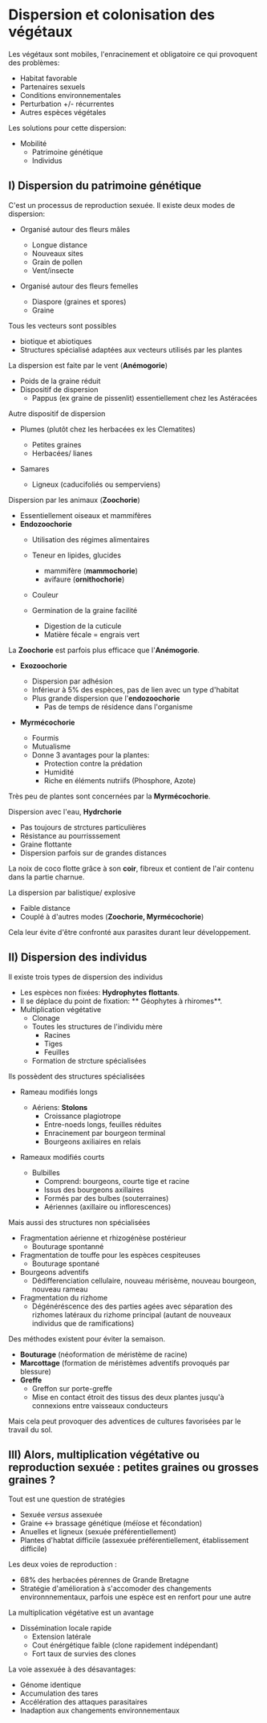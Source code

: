 # Dispersion et colonisation des végétaux

Les végétaux sont mobiles, l'enracinement et obligatoire ce qui provoquent des problèmes:

* Habitat favorable
* Partenaires sexuels
* Conditions environnementales
* Perturbation +/- récurrentes
* Autres espèces végétales

Les solutions pour cette dispersion:

* Mobilité
	* Patrimoine génétique
    * Individus
    
## I) Dispersion du patrimoine génétique

C'est un processus de reproduction sexuée. Il existe deux modes de dispersion:

* Organisé autour des fleurs mâles
	* Longue distance
    * Nouveaux sites
    * Grain de pollen
    * Vent/insecte
    
* Organisé autour des fleurs femelles
	* Diaspore (graines et spores)
    * Graine
    
Tous les vecteurs sont possibles

* biotique et abiotiques
* Structures spécialisé adaptées aux vecteurs utilisés par les plantes

La dispersion est faite par le vent (**Anémogorie**)

* Poids de la graine réduit
* Dispositif de dispersion
	* Pappus (ex graine de pissenlit) essentiellement chez les Astéracées
    
Autre dispositif de dispersion

* Plumes (plutôt chez les herbacées ex les Clematites)
	* Petites graines
    * Herbacées/ lianes
    
* Samares
	* Ligneux (caducifoliés ou semperviens)
    
Dispersion par les animaux (**Zoochorie**)    

* Essentiellement oiseaux et mammifères
* **Endozoochorie**
	* Utilisation des régimes alimentaires
	* Teneur en lipides, glucides 
		* mammifère (**mammochorie**)
        * avifaure (**ornithochorie**)
        
    * Couleur
    * Germination de la graine facilité
    	* Digestion de la cuticule
        * Matière fécale = engrais vert
        
La **Zoochorie** est parfois plus efficace que l'**Anémogorie**.

* **Exozoochorie**
	* Dispersion par adhésion
    * Inférieur à 5% des espèces, pas de lien avec un type d'habitat
    * Plus grande dispersion que l'**endozoochorie**
		* Pas de temps de résidence dans l'organisme

* **Myrmécochorie**
	* Fourmis
    * Mutualisme
    * Donne 3 avantages pour la plantes:
    	* Protection contre la prédation
        * Humidité
		* Riche en éléments nutriifs (Phosphore, Azote)

Très peu de plantes sont concernées par la **Myrmécochorie**.
        
Dispersion avec l'eau, **Hydrchorie**

* Pas toujours de strctures particulières
* Résistance au pourrisssement 
* Graine flottante
* Dispersion parfois sur de grandes distances
    
La noix de coco flotte grâce à son **coir**, fibreux et contient de l'air contenu dans la partie charnue.

La dispersion par balistique/ explosive

* Faible distance
* Couplé à d'autres modes (**Zoochorie, Myrmécochorie**)

Cela leur évite d'être confronté aux parasites durant leur développement.

## II) Dispersion des individus

Il existe trois types de dispersion des individus

* Les espèces non fixées: **Hydrophytes flottants**.
* Il se déplace du point de fixation: ** Géophytes à rhiromes**.
* Multiplication végétative
	* Clonage
    * Toutes les structures de l'individu mère
		* Racines
    	* Tiges
    	* Feuilles
	* Formation de strcture spécialisées

Ils possèdent des structures spécialisées

* Rameau modifiés longs
	* Aériens: **Stolons**
    	* Croissance plagiotrope
        * Entre-noeds longs, feuilles réduites
        * Enracinement par bourgeon terminal
        * Bourgeons axiliaires en relais
        
* Rameaux modifiés courts
	* Bulbilles	
    	* Comprend: bourgeons, courte tige et racine
        * Issus des bourgeons axillaires
        * Formés par des bulbes (souterraines)
        * Aériennes (axillaire ou inflorescences)
        
Mais aussi des structures non spécialisées        
 
* Fragmentation aérienne et rhizogénèse postérieur
	* Bouturage spontanné
* Fragmentation de touffe pour les espèces cespiteuses
	* Bouturage spontané
* Bourgeons adventifs
	* Dédifferenciation cellulaire, nouveau mérisème, nouveau bourgeon, nouveau rameau 
* Fragmentation du rizhome
	* Dégénéréscence des des parties agées avec séparation des rizhomes latéraux du rizhome principal (autant de nouveaux individus que de ramifications)

Des méthodes existent pour éviter la semaison.

* **Bouturage** (néoformation de méristème de racine)
* **Marcottage** (formation de méristèmes adventifs provoqués par blessure)
* **Greffe** 
	* Greffon sur porte-greffe
    * Mise en contact étroit des tissus des deux plantes jusqu'à connexions entre vaisseaux conducteurs

Mais cela peut provoquer des adventices de cultures favorisées par le travail du sol.

## III) Alors, multiplication végétative ou reproduction sexuée : petites graines ou grosses graines ?

Tout est une question de stratégies

* Sexuée *versus* assexuée
* Graine <-> brassage génétique (méïose et fécondation)
* Anuelles et ligneux (sexuée préférentiellement)
* Plantes d'habtat difficile (assexuée préférentiellement, établissement difficile)

Les deux voies de reproduction :

* 68% des herbacées pérennes de Grande Bretagne 
* Stratégie d'amélioration à s'accomoder des changements environnnementaux, parfois une espèce est en renfort pour une autre

La multiplication végétative est un avantage

* Dissémination locale rapide
	* Extension latérale
    * Cout énérgétique faible (clone rapidement indépendant)
    * Fort taux de survies des clones     
	
La voie assexuée à des désavantages:

* Génome identique
* Accumulation des tares
* Accélération des attaques parasitaires
* Inadaption aux changements environnementaux












